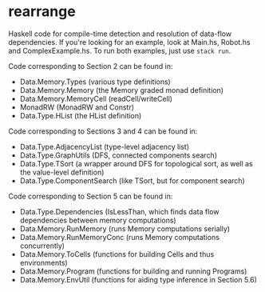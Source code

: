 # rearrange

Haskell code for compile-time detection and resolution of data-flow dependencies.
If you're looking for an example, look at Main.hs, Robot.hs and ComplexExample.hs.
To run both examples, just use `stack run`.

Code corresponding to Section 2 can be found in:
* Data.Memory.Types (various type definitions)
* Data.Memory.Memory (the Memory graded monad definition)
* Data.Memory.MemoryCell (readCell/writeCell)
* MonadRW (MonadRW and Constr)
* Data.Type.HList (the HList definition)

Code corresponding to Sections 3 and 4 can be found in:
* Data.Type.AdjacencyList (type-level adjacency list)
* Data.Type.GraphUtils (DFS, connected components search)
* Data.Type.TSort (a wrapper around DFS for topological sort, as well as the value-level definition)
* Data.Type.ComponentSearch (like TSort, but for component search)

Code corresponding to Section 5 can be found in:
* Data.Type.Dependencies (IsLessThan, which finds data flow dependencies between memory computations)
* Data.Memory.RunMemory (runs Memory computations serially)
* Data.Memory.RunMemoryConc (runs Memory computations concurrently)
* Data.Memory.ToCells (functions for building Cells and thus environments)
* Data.Memory.Program (functions for building and running Programs)
* Data.Memory.EnvUtil (functions for aiding type inference in Section 5.6)